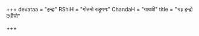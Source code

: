 +++
devataa = "इन्द्रः"
RShiH = "गोतमो राहूगणः"
ChandaH = "गायत्री"
title = "१३ इन्द्रो दधीचो"

+++
